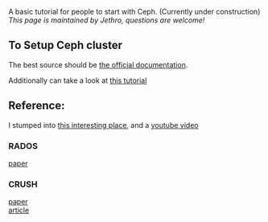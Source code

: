 A basic tutorial for people to start with Ceph.
(Currently under construction)    
*This page is maintained by Jethro, questions are welcome!*


## To Setup Ceph cluster
The best source should be [the official documentation](http://docs.ceph.com/docs/master/start/quick-start-preflight/).

Additionally can take a look at [this tutorial](https://www.howtoforge.com/tutorial/how-to-build-a-ceph-cluster-on-centos-7/)

## Reference:
I stumped into [this interesting place](https://www.virtualtothecore.com/en/?s=ceph), and a [youtube video](https://www.youtube.com/watch?v=OyH1C0C4HzM&feature=youtu.be)

### RADOS 
[paper](https://ceph.com/wp-content/uploads/2016/08/weil-rados-pdsw07.pdf)   

### CRUSH
[paper](https://ceph.com/wp-content/uploads/2016/08/weil-crush-sc06.pdf)     
[article](http://www.sebastien-han.fr/blog/2012/12/07/ceph-2-speed-storage-with-crush/)